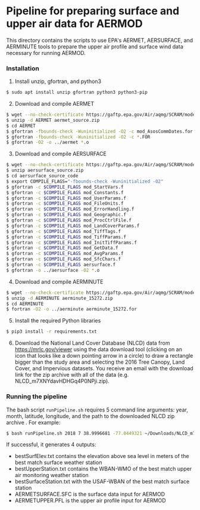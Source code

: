 # Pipeline for preparing surface and upper air data for AERMOD

This directory contains the scripts to use EPA's AERMET, AERSURFACE,
and AERMINUTE tools to prepare the upper air profile and surface wind
data necessary for running AERMOD.

### Installation
1. Install unzip, gfortran, and python3
```bash
$ sudo apt install unzip gfortran python3 python3-pip
```
2. Download and compile AERMET
```bash
$ wget --no-check-certificate https://gaftp.epa.gov/Air/aqmg/SCRAM/models/met/aermet/aermet_source.zip
$ unzip -d AERMET aermet_source.zip
$ cd AERMET
$ gfortran -fbounds-check -Wuninitialized -O2 -c mod_AsosCommDates.for
$ gfortran -fbounds-check -Wuninitialized -O2 -c *.FOR
$ gfortran -O2 -o ../aermet *.o
```
3. Download and compile AERSURFACE
```bash
$ wget --no-check-certificate https://gaftp.epa.gov/Air/aqmg/SCRAM/models/related/aersurface/aersurface_source.zip
$ unzip aersurface_source.zip
$ cd aersurface_source_code
$ export COMPILE_FLAGS="-fbounds-check -Wuninitialized -O2"
$ gfortran -c $COMPILE_FLAGS mod_StartVars.f
$ gfortran -c $COMPILE_FLAGS mod_Constants.f
$ gfortran -c $COMPILE_FLAGS mod_UserParams.f
$ gfortran -c $COMPILE_FLAGS mod_FileUnits.f
$ gfortran -c $COMPILE_FLAGS mod_ErrorHandling.f
$ gfortran -c $COMPILE_FLAGS mod_Geographic.f
$ gfortran -c $COMPILE_FLAGS mod_ProcCtrlFile.f
$ gfortran -c $COMPILE_FLAGS mod_LandCoverParams.f
$ gfortran -c $COMPILE_FLAGS mod_TiffTags.f
$ gfortran -c $COMPILE_FLAGS mod_TiffParams.f
$ gfortran -c $COMPILE_FLAGS mod_InitTiffParams.f
$ gfortran -c $COMPILE_FLAGS mod_GetData.f
$ gfortran -c $COMPILE_FLAGS mod_AvgParams.f
$ gfortran -c $COMPILE_FLAGS mod_SfcChars.f
$ gfortran -c $COMPILE_FLAGS aersurface.f
$ gfortran -o ../aersurface -O2 *.o
```
4. Download and compile AERMINUTE
```bash
$ wget --no-check-certificate https://gaftp.epa.gov/Air/aqmg/SCRAM/models/met/aerminute/aerminute_15272.zip
$ unzip -d AERMINUTE aerminute_15272.zip
$ cd AERMINUTE
$ fortran -O2 -o ../aerminute aerminute_15272.for
```
5. Install the required Python libraries
```bash
$ pip3 install -r requirements.txt
```
6. Download the National Land Cover Database (NLCD) data from
   https://mrlc.gov/viewer using the data download tool (clicking on
   an icon that looks like a down pointing arrow in a circle) to draw
   a rectangle bigger than the study area and selecting the 2016 Tree
   Canopy, Land Cover, and Impervious datasets.  You receive an email
   with the download link for the zip archive with all of the data
   (e.g. NLCD_m7XNYdavHDHGq4P0NPji.zip).

### Running the pipeline

The bash script `runPipeline.sh` requires 5 command line arguments:
year, month, latitude, longitude, and the path to the downloaded NLCD
zip archive
.  For example:
```bash
$ bash runPipeline.sh 2018 7 38.9996681 -77.0449321 ~/Downloads/NLCD_m7XNYdavHDHGq4P0NPji.zip
```
If successful, it generates 4 outputs:
- bestSurfElev.txt contains the elevation above sea level in
  meters of the best match surface weather station
- bestUpperStation.txt contains the WBAN-WMO of the best match upper air
  monitoring weather station
- bestSurfaceStation.txt with the USAF-WBAN of the best match surface
  station
- AERMETSURFACE.SFC is the surface data input for AERMOD
- AERMETUPPER.PFL is the upper air profile input for AERMOD
